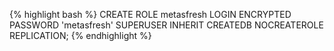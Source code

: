 {% highlight bash %}
CREATE ROLE metasfresh LOGIN
  ENCRYPTED PASSWORD 'metasfresh'
  SUPERUSER INHERIT CREATEDB NOCREATEROLE REPLICATION;
{% endhighlight %}